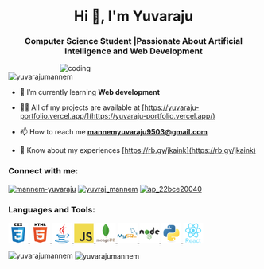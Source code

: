 <!-- ![logo](https://github.com/YuvarajuMannem/YuvarajuMannem/blob/main/Yuvaraju%20logo.jpeg) -->
<h1 align="center">Hi 👋, I'm Yuvaraju</h1>
<h3 align="center">Computer Science Student |Passionate About Artificial Intelligence and Web Development</h3>

<img align="right" alt="coding" width="400" src="https://media.giphy.com/media/MD0svLSDeudszrNrp0/giphy.gif?cid=ecf05e47wruxanhe0p93mzanpd9ffrzy940janj24riej3c3&ep=v1_gifs_related&rid=giphy.gif&ct=g">

<p align="left"> <img src="https://komarev.com/ghpvc/?username=yuvarajumannem&label=Profile%20views&color=0e75b6&style=flat" alt="yuvarajumannem" /> </p>

- 🌱 I’m currently learning **Web development**

- 👨‍💻 All of my projects are available at [https://yuvaraju-portfolio.vercel.app/](https://yuvaraju-portfolio.vercel.app/)

- 📫 How to reach me **mannemyuvaraju9503@gmail.com**

- 📄 Know about my experiences [https://rb.gy/jkaink](https://rb.gy/jkaink)

<h3 align="left">Connect with me:</h3>
<p align="left">
<a href="https://linkedin.com/in/mannem-yuvaraju" target="blank"><img align="center" src="https://raw.githubusercontent.com/rahuldkjain/github-profile-readme-generator/master/src/images/icons/Social/linked-in-alt.svg" alt="mannem-yuvaraju" height="30" width="40" /></a>
<a href="https://instagram.com/yuvraj_mannem" target="blank"><img align="center" src="https://raw.githubusercontent.com/rahuldkjain/github-profile-readme-generator/master/src/images/icons/Social/instagram.svg" alt="yuvraj_mannem" height="30" width="40" /></a>
<a href="https://www.leetcode.com/ap_22bce20040" target="blank"><img align="center" src="https://raw.githubusercontent.com/rahuldkjain/github-profile-readme-generator/master/src/images/icons/Social/leet-code.svg" alt="ap_22bce20040" height="30" width="40" /></a>
</p>

<h3 align="left">Languages and Tools:</h3>
<p align="left"> <a href="https://www.w3schools.com/css/" target="_blank" rel="noreferrer"> <img src="https://raw.githubusercontent.com/devicons/devicon/master/icons/css3/css3-original-wordmark.svg" alt="css3" width="40" height="40"/> </a> <a href="https://www.w3.org/html/" target="_blank" rel="noreferrer"> <img src="https://raw.githubusercontent.com/devicons/devicon/master/icons/html5/html5-original-wordmark.svg" alt="html5" width="40" height="40"/> </a> <a href="https://www.java.com" target="_blank" rel="noreferrer"> <img src="https://raw.githubusercontent.com/devicons/devicon/master/icons/java/java-original.svg" alt="java" width="40" height="40"/> </a> <a href="https://developer.mozilla.org/en-US/docs/Web/JavaScript" target="_blank" rel="noreferrer"> <img src="https://raw.githubusercontent.com/devicons/devicon/master/icons/javascript/javascript-original.svg" alt="javascript" width="40" height="40"/> </a> <a href="https://www.mongodb.com/" target="_blank" rel="noreferrer"> <img src="https://raw.githubusercontent.com/devicons/devicon/master/icons/mongodb/mongodb-original-wordmark.svg" alt="mongodb" width="40" height="40"/> </a> <a href="https://www.mysql.com/" target="_blank" rel="noreferrer"> <img src="https://raw.githubusercontent.com/devicons/devicon/master/icons/mysql/mysql-original-wordmark.svg" alt="mysql" width="40" height="40"/> </a> <a href="https://nodejs.org" target="_blank" rel="noreferrer"> <img src="https://raw.githubusercontent.com/devicons/devicon/master/icons/nodejs/nodejs-original-wordmark.svg" alt="nodejs" width="40" height="40"/> </a> <a href="https://www.python.org" target="_blank" rel="noreferrer"> <img src="https://raw.githubusercontent.com/devicons/devicon/master/icons/python/python-original.svg" alt="python" width="40" height="40"/> </a> <a href="https://reactjs.org/" target="_blank" rel="noreferrer"> <img src="https://raw.githubusercontent.com/devicons/devicon/master/icons/react/react-original-wordmark.svg" alt="react" width="40" height="40"/> </a> </p>

<p><img align="left" src="https://github-readme-stats.vercel.app/api/top-langs?username=yuvarajumannem&show_icons=true&locale=en&layout=compact" alt="yuvarajumannem" /></p>

<p>&nbsp;<img align="center" src="https://github-readme-stats.vercel.app/api?username=yuvarajumannem&show_icons=true&locale=en" alt="yuvarajumannem" /></p>


<!-- <p><img align="center" src="https://github-readme-streak-stats.herokuapp.com/?user=YuvarajuMannem&" alt="YuvarajuMannem" /></p>  -->
